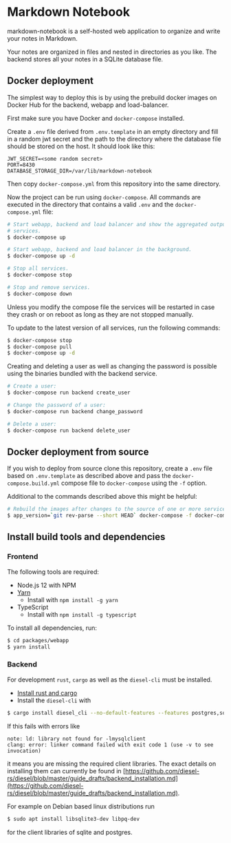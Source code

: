 # Markdown Notebook

markdown-notebook is a self-hosted web application to organize and write your
notes in Markdown.

Your notes are organized in files and nested in directories as you like.
The backend stores all your notes in a SQLite database file.

## Docker deployment

The simplest way to deploy this is by using the prebuild docker images on
Docker Hub for the backend, webapp and load-balancer.

First make sure you have Docker and `docker-compose` installed.

Create a `.env` file derived from `.env.template` in an empty directory and fill
in a random jwt secret and the path to the directory where the database file
should be stored on the host. It should look like this:

```dotenv
JWT_SECRET=<some random secret>
PORT=8430
DATABASE_STORAGE_DIR=/var/lib/markdown-notebook
```

Then copy `docker-compose.yml` from this repository into the same directory.

Now the project can be run using `docker-compose`. All commands are executed
in the directory that contains a valid `.env` and the `docker-compose.yml` file:

```bash
# Start webapp, backend and load balancer and show the aggregated output of all
# services.
$ docker-compose up

# Start webapp, backend and load balancer in the background.
$ docker-compose up -d

# Stop all services.
$ docker-compose stop

# Stop and remove services.
$ docker-compose down
```

Unless you modify the compose file the services will be restarted in case they
crash or on reboot as long as they are not stopped manually.

To update to the latest version of all services, run the following commands:

```bash
$ docker-compose stop
$ docker-compose pull
$ docker-compose up -d
```

Creating and deleting a user as well as changing the password is possible using
the binaries bundled with the backend service.

```bash
# Create a user:
$ docker-compose run backend create_user

# Change the password of a user:
$ docker-compose run backend change_password

# Delete a user:
$ docker-compose run backend delete_user
```

## Docker deployment from source

If you wish to deploy from source clone this repository, create a `.env` file
based on `.env.template` as described above and pass the
`docker-compose.build.yml` compose file to `docker-compose` using the `-f`
option.

Additional to the commands described above this might be helpful:

```bash
# Rebuild the images after changes to the source of one or more services.
$ app_version=`git rev-parse --short HEAD` docker-compose -f docker-compose.build.yml build
```

## Install build tools and dependencies

### Frontend

The following tools are required:

- Node.js 12 with NPM
- [Yarn](https://yarnpkg.com/getting-started/install)
  - Install with `npm install -g yarn`
- TypeScript
  - Install with `npm install -g typescript`

To install all dependencies, run:

```bash
$ cd packages/webapp
$ yarn install
```

### Backend

For development `rust`, `cargo` as well as the `diesel-cli` must be
installed.

- [Install rust and cargo](https://www.rust-lang.org/learn/get-started)
- Install the `diesel-cli` with

```bash
$ cargo install diesel_cli --no-default-features --features postgres,sqlite
```

If this fails with errors like

```
note: ld: library not found for -lmysqlclient
clang: error: linker command failed with exit code 1 (use -v to see invocation)
```

it means you are missing the required client libraries. The exact details on
installing them can currently be found in [https://github.com/diesel-rs/diesel/blob/master/guide_drafts/backend_installation.md](https://github.com/diesel-rs/diesel/blob/master/guide_drafts/backend_installation.md).

For example on Debian based linux distributions run

```bash
$ sudo apt install libsqlite3-dev libpq-dev
```

for the client libraries of sqlite and postgres.
